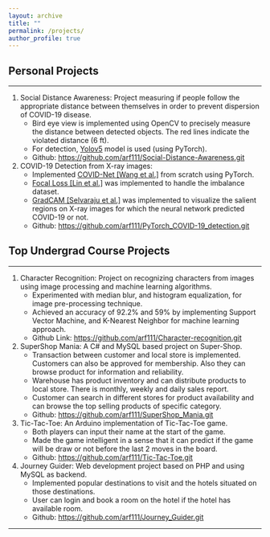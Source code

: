 ```yaml
---
layout: archive
title: ""
permalink: /projects/
author_profile: true
---
```


## Personal Projects
-----------
1. Social Distance Awareness: Project measuring if people follow the appropriate distance between themselves in order to prevent dispersion of COVID-19 disease.
    * Bird eye view is implemented using OpenCV to precisely measure the distance between detected objects. The red lines indicate the violated distance (6 ft).
    * For detection, [Yolov5](https://github.com/ultralytics/yolov5) model is used (using PyTorch).
    * Github: https://github.com/arf111/Social-Distance-Awareness.git
2. COVID-19 Detection from X-ray images: 
    * Implemented [COVID-Net [Wang et al.]](https://arxiv.org/abs/2003.09871) from scratch using PyTorch.
    * [Focal Loss [Lin et al.]](https://arxiv.org/abs/1708.02002) was implemented to handle the imbalance dataset.
    * [GradCAM [Selvaraju et al.]](https://arxiv.org/abs/1610.02391) was implemented to visualize the salient regions on X-ray images for which the neural network predicted COVID-19 or not.
    * Github: https://github.com/arf111/PyTorch_COVID-19_detection.git

## Top Undergrad Course Projects
----------------
1. Character Recognition: Project on recognizing characters from images using image processing and machine learning algorithms.
    * Experimented with median blur, and histogram equalization, for image pre-processing technique.
    * Achieved an accuracy of 92.2% and 59% by implementing Support Vector Machine, and K-Nearest Neighbor for machine learning approach.
    * Github Link: https://github.com/arf111/Character-recognition.git
2. SuperShop Mania: A C# and MySQL based project on Super-Shop.
    * Transaction between customer and local store is implemented. Customers can also be approved for membership. Also they can browse product for information and reliability.
    * Warehouse has product inventory and can distribute products to local store. There is monthly, weekly and daily sales report.
    * Customer can search in different stores for product availability and can browse the top selling products of specific category.
    * Github: https://github.com/arf111/SuperShop_Mania.git
3. Tic-Tac-Toe: An Arduino implementation of Tic-Tac-Toe game.
    * Both players can input their name at the start of the game.
    * Made the game intelligent in a sense that it can predict if the game will be draw or not before the last 2 moves in the board.
    * Github: https://github.com/arf111/Tic-Tac-Toe.git
4. Journey Guider: Web development project based on PHP and using MySQL as backend.
    * Implemented popular destinations to visit and the hotels situated on those destinations.
    * User can login and book a room on the hotel if the hotel has available room.
    * Github: https://github.com/arf111/Journey_Guider.git
_____________________________